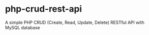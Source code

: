 # php-crud-rest-api
A simple PHP CRUD (Create, Read, Update, Delete) RESTful API with MySQL database
